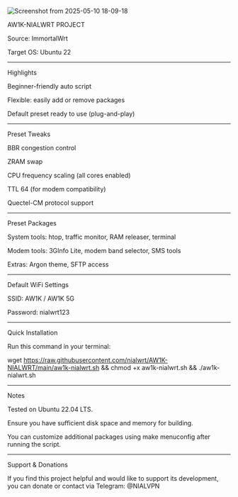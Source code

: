 ![Screenshot from 2025-05-10 18-09-18](https://github.com/user-attachments/assets/815a731d-5891-4cbb-a056-ccac53c3d85b)

AW1K-NIALWRT PROJECT

Source: ImmortalWrt

Target OS: Ubuntu 22


---

Highlights

Beginner-friendly auto script

Flexible: easily add or remove packages

Default preset ready to use (plug-and-play)



---

Preset Tweaks

BBR congestion control

ZRAM swap

CPU frequency scaling (all cores enabled)

TTL 64 (for modem compatibility)

Quectel-CM protocol support



---

Preset Packages

System tools: htop, traffic monitor, RAM releaser, terminal

Modem tools: 3GInfo Lite, modem band selector, SMS tools

Extras: Argon theme, SFTP access



---

Default WiFi Settings

SSID: AW1K / AW1K 5G

Password: nialwrt123



---

Quick Installation

Run this command in your terminal:

wget https://raw.githubusercontent.com/nialwrt/AW1K-NIALWRT/main/aw1k-nialwrt.sh && chmod +x aw1k-nialwrt.sh && ./aw1k-nialwrt.sh


---

Notes

Tested on Ubuntu 22.04 LTS.

Ensure you have sufficient disk space and memory for building.

You can customize additional packages using make menuconfig after running the script.



---

Support & Donations

If you find this project helpful and would like to support its development, you can donate or contact via Telegram: @NIALVPN

